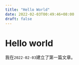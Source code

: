 ```yaml
---
title: "Hello World"
date: 2022-02-03T00:49:46+08:00
draft: false
---
```

# Hello world

我在`2022-02-03`建立了第一篇文章。
